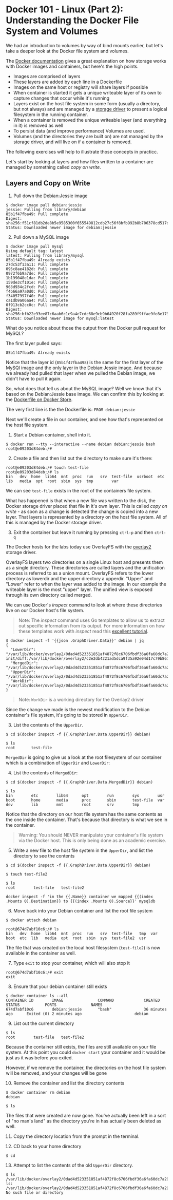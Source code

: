 # Docker 101 - Linux (Part 2): Understanding the Docker File System and Volumes

We had an introduction to volumes by way of bind mounts earlier, but let's take a deeper look at the Docker file system and volumes. 

The [Docker documentation](https://docs.docker.com/engine/userguide/storagedriver/imagesandcontainers/_) gives a great explanation on how storage works with Docker images and containers, but here's the high points. 

* Images are comprised of layers
* These layers are added by each line in a Dockerfile
* Images on the same host or registry will share layers if possible
* When container is started it gets a unique writeable layer of its own to capture changes that occur while it's running
* Layers exist on the host file system in some form (usually a directory, but not always) and are managed by a [storage driver](https://docs.docker.com/engine/userguide/storagedriver/selectadriver/) to present a logical filesystem in the running container. 
* When a container is removed the unique writeable layer (and everything in it) is removed as well
* To persist data (and improve performance) Volumes are used. 
* Volumes (and the directories they are built on) are not managed by the storage driver, and will live on if a container is removed.  

The following exercises will help to illustrate those concepts in practicc. 

Let's start by looking at layers and how files written to a container are managed by something called *copy on write*.

## Layers and Copy on Write

1. Pull down the Debian:Jessie image

```
$ docker image pull debian:jessie
jessie: Pulling from library/debian
85b1f47fba49: Pull complete
Digest: sha256:f51cf81db2de8b5e9585300f655549812cdb27c56f8bfb992b8b706378cd517d
Status: Downloaded newer image for debian:jessie
```

2. Pull down a MySQL image

```
$ docker image pull mysql
Using default tag: latest
latest: Pulling from library/mysql
85b1f47fba49: Already exists
27dc53f13a11: Pull complete
095c8ae4182d: Pull complete
0972f6b9a7de: Pull complete
1b199048e1da: Pull complete
159de3cf101e: Pull complete
963d934c2fcd: Pull complete
f4b66a97a0d0: Pull complete
f34057997f40: Pull complete
ca1db9a06aa4: Pull complete
0f913cb2cc0c: Pull complete
Digest: sha256:bfb22e93ee87c6aab6c1c9a4e7cdc68e9cb9b64920f28fa289f9ffae9fe8e173
Status: Downloaded newer image for mysql:latest
```

What do you notice about those the output from the Docker pull request for MySQL?

The first layer pulled says:

`85b1f47fba49: Already exists`

Notice that the layer id (`85b1f47fba498`) is the same for the first layer of the MySQl image and the only layer in the Debian:Jessie image. And because we already had pulled that layer when we pulled the Debian image, we didn't have to pull it again. 

So, what does that tell us about the MySQL image? Well we know that it's based on the Debian:Jessie base image. We can confirm this by looking at the [Dockerfile on Docker Store](https://github.com/docker-library/mysql/blob/0590e4efd2b31ec794383f084d419dea9bc752c4/5.7/Dockerfile). 

The very first line is the the Dockerfile is: `FROM debian:jessie`

Next we'll create a file in our container, and see how that's represented on the host file system. 

1. Start a Debian container, shell into it.   

```
$ docker run --tty --interactive --name debian debian:jessie bash
root@e09203d84deb:/#
```

2. Create a file and then list out the directory to make sure it's there:

```
root@e09203d84deb:/# touch test-file
root@e09203d84deb:/# ls
bin   dev  home  lib64  mnt  proc  run   srv  test-file  usrboot  etc  lib   media  opt  root  sbin  sys  tmp        var
```


We can see  `test-file` exists in the root of the containers file system. 

What has happened is that when a new file was written to the disk, the Docker storage driver placed that file in it's own layer. This is called *copy on write* - as soon as a change is detected the change is copied into a new layer. That layers is represented by a directory on the host file system. All of this is managed by the Docker storage driver. 

3. Exit the container but leave it running by pressing `ctrl-p` and then `ctrl-q`

The Docker hosts for the labs today use OverlayFS with the [overlay2](https://docs.docker.com/engine/userguide/storagedriver/overlayfs-driver/#how-the-overlay2-driver-works) storage driver. 

OverlayFS layers two directories on a single Linux host and presents them as a single directory. These directories are called layers and the unification process is referred to as a union mount. OverlayFS refers to the lower directory as lowerdir and the upper directory a upperdir. "Upper" and "Lower" refer to when the layer was added to the image. In our example the writeable layer is the most "upper" layer.  The unified view is exposed through its own directory called merged. 

We can use Docker's *inspect* command to look at where these directories live on our Docker host's file system. 

> Note: The *inspect* command uses Go templates to allow us to extract out specific information from its output. For more information on how these templates work with *inspect* read this [excellent tutorial](http://container-solutions.com/docker-inspect-template-magic/). 

```
$ docker inspect -f '{{json .GraphDriver.Data}}' debian | jq
{
  "LowerDir": "/var/lib/docker/overlay2/0dad4d523351851af4872f8c6706fbdf36a6fa60dc7a29fff6eb388bf3d7194e-init/diff:/var/lib/docker/overlay2/c2e2db4221ad5dca9f35a92e04d17c79b861ddee30015fa3ddc77c66ae1bf758/diff",
  "MergedDir": "/var/lib/docker/overlay2/0dad4d523351851af4872f8c6706fbdf36a6fa60dc7a29fff6eb388bf3d7194e/merged",
  "UpperDir": "/var/lib/docker/overlay2/0dad4d523351851af4872f8c6706fbdf36a6fa60dc7a29fff6eb388bf3d7194e/diff",
  "WorkDir": "/var/lib/docker/overlay2/0dad4d523351851af4872f8c6706fbdf36a6fa60dc7a29fff6eb388bf3d7194e/work"
}
```
> Note: `WorkDir` is a working directory for the Overlay2 driver

Since the change we made is the newest modification to the Debian container's file system, it's going to be stored in `UpperDir`. 

3. List the contents of the `UpperDir`. 

```
$ cd $(docker inspect -f {{.GraphDriver.Data.UpperDir}} debian)

$ ls
root       test-file
```

`MergedDir` is going to give us a look at the root filesystem of our container which is a combination of `UpperDir` and `LowerDir`:

4. List the contents of `MergedDir`:

```
$ cd $(docker inspect -f {{.GraphDriver.Data.MergedDir}} debian)

$ ls
bin        etc        lib64      opt        run        sys        usr
boot       home       media      proc       sbin       test-file  var
dev        lib        mnt        root       srv        tmp
```

Notice that the directory on our host file system has the same contents as the one inside the container. That's because that directory is what we see in the container. 

> Warning: You should NEVER manipulate your container's file system via the Docker host. This is only being done as an academic exercise. 

5. Write a new file to the host file system in the `UpperDir`, and list the directory to see the contents

```
$ cd $(docker inspect -f {{.GraphDriver.Data.UpperDir}} debian)

$ touch test-file2

$ ls
root        test-file   test-file2
```


```
docker inspect -f 'in the {{.Name}} container we mapped {{(index .Mounts 0).Destination}} to {{(index .Mounts 0).Source}}' mysqldb
```

6. Move back into your Debian container and list the root file system

```
$ docker attach debian

root@674d7abf10c6:/# ls
bin   dev  home  lib64  mnt  proc  run   srv  test-file   tmp  var
boot  etc  lib   media  opt  root  sbin  sys  test-file2  usr
```
The file that was created on the local host filesystem (`test-file2`) is now available in the container as well. 

7. Type `exit` to stop your container, which will also stop it

```
root@674d7abf10c6:/# exit
exit
```

8. Ensure that your debian container still exists

```
$ docker container ls --all
CONTAINER ID        IMAGE               COMMAND             CREATED             STATUS           PORTS               NAMES
674d7abf10c6        debian:jessie       "bash"              36 minutes ago      Exited (0) 2 minutes ago                       debian
```

9. List out the current directory

```
$ ls
root        test-file   test-file2
```

Because the container still exists, the files are still available on  your file system. At this point you could `docker start` your container and it would be just as it was before you exited. 

However, if we remove the container, the directories on the host file system will be removed, and your changes will be gone

10. Remove the container and list the directory contents

```
$ docker container rm debian
debian

$ ls
```

The files that were created are now gone. You've actually been left in a sort of "no man's land" as the directory you're in has actually been deleted as well.

11. Copy the directory location from the prompt in the terminal. 

12. CD back to your home directory

```
$ cd
```

13. Attempt to list the contents of the old `UpperDir` directory.

```
$ ls /var/lib/docker/overlay2/0dad4d523351851af4872f8c6706fbdf36a6fa60dc7a29fff6eb388bf3d7194e/diff
ls: /var/lib/docker/overlay2/0dad4d523351851af4872f8c6706fbdf36a6fa60dc7a29fff6eb388bf3d7194e/diff: No such file or directory
```
